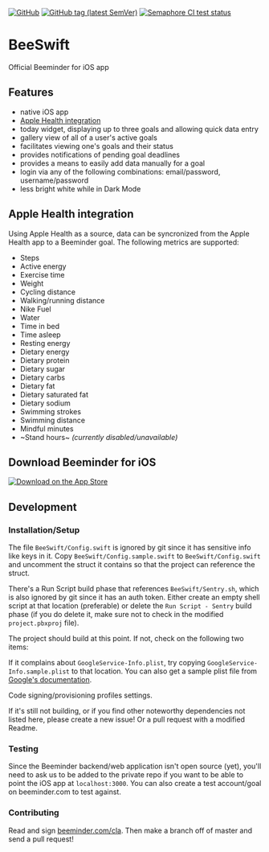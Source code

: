 [![GitHub](https://img.shields.io/github/license/beeminder/BeeSwift)](https://github.com/beeminder/BeeSwift/)
[![GitHub tag (latest SemVer)](https://img.shields.io/github/v/tag/beeminder/BeeSwift?sort=semver)](https://github.com/beeminder/BeeSwift/tags)
[![Semaphore CI test status](https://andrewpbrett.semaphoreci.com/badges/BeeSwift.svg)](https://andrewpbrett.semaphoreci.com)

# BeeSwift
Official Beeminder for iOS app

## Features
 - native iOS app
 - [Apple Health integration](#apple-health-integration)
 - today widget, displaying up to three goals and allowing quick data entry
 - gallery view of all of a user's active goals
 - facilitates viewing one's goals and their status
 - provides notifications of pending goal deadlines
 - provides a means to easily add data manually for a goal
 - login via any of the following combinations: email/password, username/password
 - less bright white while in Dark Mode

## Apple Health integration

Using Apple Health as a source, data can be syncronized from the Apple Health app to a Beeminder goal. The following metrics are supported:
 - Steps
 - Active energy
 - Exercise time
 - Weight
 - Cycling distance
 - Walking/running distance
 - Nike Fuel
 - Water
 - Time in bed
 - Time asleep
 - Resting energy
 - Dietary energy
 - Dietary protein
 - Dietary sugar
 - Dietary carbs
 - Dietary fat
 - Dietary saturated fat
 - Dietary sodium
 - Swimming strokes
 - Swimming distance
 - Mindful minutes
 - ~Stand hours~ _(currently disabled/unavailable)_

## Download Beeminder for iOS

[![Download on the App Store](https://linkmaker.itunes.apple.com/en-us/badge-lrg.svg?releaseDate=2012-08-30&kind=iossoftware&bubble=ios_apps)](https://apps.apple.com/us/app/beeminder/id551869729?mt=8)

## Development

### Installation/Setup
The file `BeeSwift/Config.swift` is ignored by git since it has sensitive info like keys in it. Copy `BeeSwift/Config.sample.swift` to `BeeSwift/Config.swift` and uncomment the struct it contains so that the project can reference the struct.

There's a Run Script build phase that references `BeeSwift/Sentry.sh`, which is also ignored by git since it has an auth token. Either create an empty shell script at that location (preferable) or delete the `Run Script - Sentry` build phase (if you do delete it, make sure not to check in the modified `project.pbxproj` file).

The project should build at this point. If not, check on the following two items:

If it complains about `GoogleService-Info.plist`, try copying `GoogleService-Info.sample.plist` to that location. You can also get a sample plist file from [Google's documentation](https://developers.google.com/identity/sign-in/ios/start-integrating).

Code signing/provisioning profiles settings.

If it's still not building, or if you find other noteworthy dependencies not listed here, please create a new issue! Or a pull request with a modified Readme.

### Testing

Since the Beeminder backend/web application isn't open source (yet), you'll need to ask us to be added to the private repo if you want to be able to point the iOS app at `localhost:3000`. You can also create a test account/goal on beeminder.com to test against.

### Contributing

Read and sign [beeminder.com/cla](http://beeminder.com/cla). Then make a branch off of master and send a pull request!
